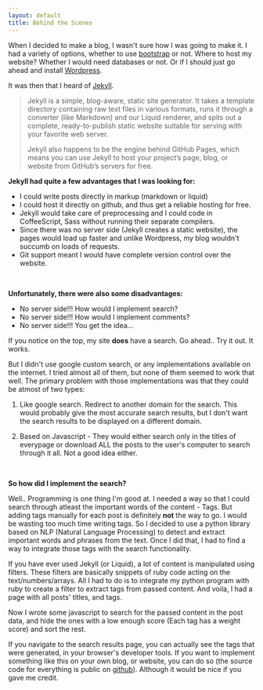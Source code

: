 ```yaml
---
layout: default
title: Behind the Scenes
---
```


When I decided to make a blog, I wasn't sure how I
was going to make it. I had a variety of options,
whether to use [bootstrap](http://getbootstrap.com) or not.
Where to host my website? Whether I would need databases
or not. Or if I should just go ahead and install
[Wordpress](http://wordpress.org).

It was then that I heard of [Jekyll](http://jekyllrb.com).

> Jekyll is a simple, blog-aware, static site
> generator. It takes a template directory containing
> raw text files in various formats, runs it through
> a converter (like Markdown) and our Liquid renderer,
> and spits out a complete, ready-to-publish static
> website suitable for serving with your favorite web
> server.
>
> Jekyll also happens to be the engine behind
> GitHub Pages, which means you can use Jekyll to
> host your project’s page, blog, or website from
> GitHub’s servers for free.

__Jekyll had quite a few advantages that I was looking for:__

* I could write posts directly in markup (markdown or liquid)
* I could host it directly on github, and thus get a reliable
hosting for free.
* Jekyll would take care of preprocessing and I could code
in CoffeeScript, Sass without running their separate compilers.
* Since there was no server side (Jekyll creates a static
website), the pages would load up faster and unlike Wordpress,
my blog wouldn't succumb on loads of requests.
* Git support meant I would have complete version control
over the website.

<br />

__Unfortunately, there were also some disadvantages:__

* No server side!!! How would I implement search?
* No server side!!! How would I implement comments?
* No server side!!! You get the idea...


If you notice on the top, my site __does__ have a search.
Go ahead.. Try it out. It works.

But I didn't use google custom search, or any implementations
available on the internet. I tried almost all of them, but
none of them seemed to work that well. The primary problem with
those implementations was that they could be atmost of two
types:

1. Like google search. Redirect to another domain for
the search. This would probably give the most accurate
search results, but I don't want the search results
to be displayed on a different domain.

2. Based on Javascript - They would either search only
in the titles of everypage or download ALL the posts to the
user's computer to search through it all. Not a good idea
either.

<br />

__So how did I implement the search?__

Well.. Programming is one thing I'm good at. I needed a
way so that I could search through atleast the important words
of the content - Tags. But adding tags manually for each post
is definitely __not__ the way to go. I would be wasting too
much time writing tags. So I decided to use a python library
based on NLP (Natural Language Processing) to detect and extract
important words and phrases from the text. Once I did that, I had
to find a way to integrate those tags with the search functionality.

If you have ever used Jekyll (or Liquid), a lot of content is
manipulated using filters. These filters are basically snippets
of ruby code acting on the text/numbers/arrays. All I had to do
is to integrate my python program with ruby to create a filter to
extract tags from passed content. And voila, I had a page with all
posts' titles, and tags.

Now I wrote some javascript to search for the passed content in the
post data, and hide the ones with a low enough score (Each tag has
a weight score) and sort the rest.

If you navigate to the search results page, you can actually see
the tags that were generated, in your browser's developer tools.
If you want to implement something like this on your own blog,
or website, you can do so (the source code for everything is public on
[github](http://github.com/pallavagarwal07)). Although it would be nice if you gave me credit.

<br />

